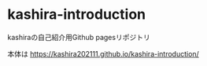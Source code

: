 # kashira-introduction
kashiraの自己紹介用Github pagesリポジトリ

本体は
https://kashira202111.github.io/kashira-introduction/
